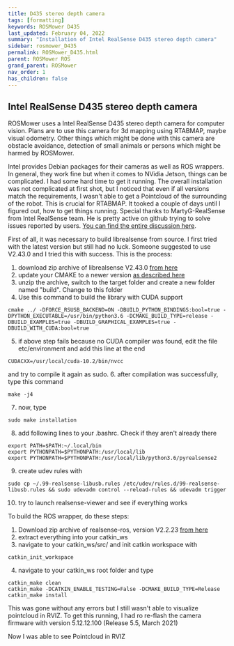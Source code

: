 ```yaml
---
title: D435 stereo depth camera
tags: [formatting]
keywords: ROSMower D435
last_updated: February 04, 2022
summary: "Installation of Intel RealSense D435 stereo depth camera"
sidebar: rosmower_D435
permalink: ROSMower_D435.html
parent: ROSMower ROS
grand_parent: ROSMower
nav_order: 1
has_children: false
---
```

## Intel RealSense D435 stereo depth camera
ROSMower uses a Intel RealSense D435 stereo depth camera for computer vision. Plans are to use this camera for 3d mapping using RTABMAP, maybe visual odometry. Other
things which might be done with this camera are obstacle avoidance, detection of small animals or persons which might be harmed by ROSMower.

Intel provides Debian packages for their cameras as well as ROS wrappers. In general, they work fine but when it comes to NVidia Jetson, things can be complicated.
I had some hard time to get it running. The overall installation was not complicated at first shot, but I noticed that even if all versions match the requirements,
I wasn't able to get a Pointcloud of the surrounding of the robot. This is crucial for RTABMAP.
It tooked a couple of days until I figured out, how to get things running. Special thanks to MartyG-RealSense from Intel RealSense team. He is pretty active on github
trying to solve issues reported by users. [You can find the entire discussion here](https://github.com/IntelRealSense/realsense-ros/issues/1967#issuecomment-1027249574).

First of all, it was necessary to build librealsense from source. I first tried with the latest version but still had no luck. Someone suggested to use V2.43.0 and I tried
this with success. This is the process:
1. download zip archive of librealsense V2.43.0 [from here](https://github.com/IntelRealSense/librealsense/releases/tag/v2.43.0)
2. update your CMAKE to a newer version [as described here](https://github.com/IntelRealSense/librealsense/issues/6980#issuecomment-666858977)
3. unzip the archive, switch to the target folder and create a new folder named "build". Change to this folder
4. Use this command to build the library with CUDA support
```
cmake ../ -DFORCE_RSUSB_BACKEND=ON -DBUILD_PYTHON_BINDINGS:bool=true -DPYTHON_EXECUTABLE=/usr/bin/python3.6 -DCMAKE_BUILD_TYPE=release -DBUILD_EXAMPLES=true -DBUILD_GRAPHICAL_EXAMPLES=true -DBUILD_WITH_CUDA:bool=true
```
5. if above step fails because no CUDA compiler was found, edit the file etc/environment and add this line at the end
```
CUDACXX=/usr/local/cuda-10.2/bin/nvcc
```
and try to compile it again as sudo.
6. after compilation was successfully, type this command
```
make -j4
```
7. now, type
```
sudo make installation
```
8. add following lines to your .bashrc. Check if they aren't already there
```
export PATH=$PATH:~/.local/bin
export PYTHONPATH=$PYTHONPATH:/usr/local/lib
export PYTHONPATH=$PYTHONPATH:/usr/local/lib/python3.6/pyrealsense2
```
9. create udev rules with
```
sudo cp ~/.99-realsense-libusb.rules /etc/udev/rules.d/99-realsense-libusb.rules && sudo udevadm control --reload-rules && udevadm trigger
```
10. try to launch realsense-viewer and see if everything works

To build the ROS wrapper, do these steps:
1. Download zip archive of realsense-ros, version V2.2.23 [from here](https://github.com/IntelRealSense/realsense-ros/archive/refs/tags/2.2.23.zip)
2. extract everything into your catkin_ws
3. navigate to your catkin_ws/src/<path to realsense wrapper> and init catkin workspace with
```
catkin_init_workspace
```
4. navigate to your catkin_ws root folder and type 
```
catkin_make clean
catkin_make -DCATKIN_ENABLE_TESTING=False -DCMAKE_BUILD_TYPE=Release
catkin_make install
```

This was gone without any errors but I still wasn't able to visualize pointcloud in RVIZ. To get this running, I had ro re-flash the camera firmware
with version 5.12.12.100 (Release 5.5, March 2021)

Now I was able to see Pointcloud in RVIZ
